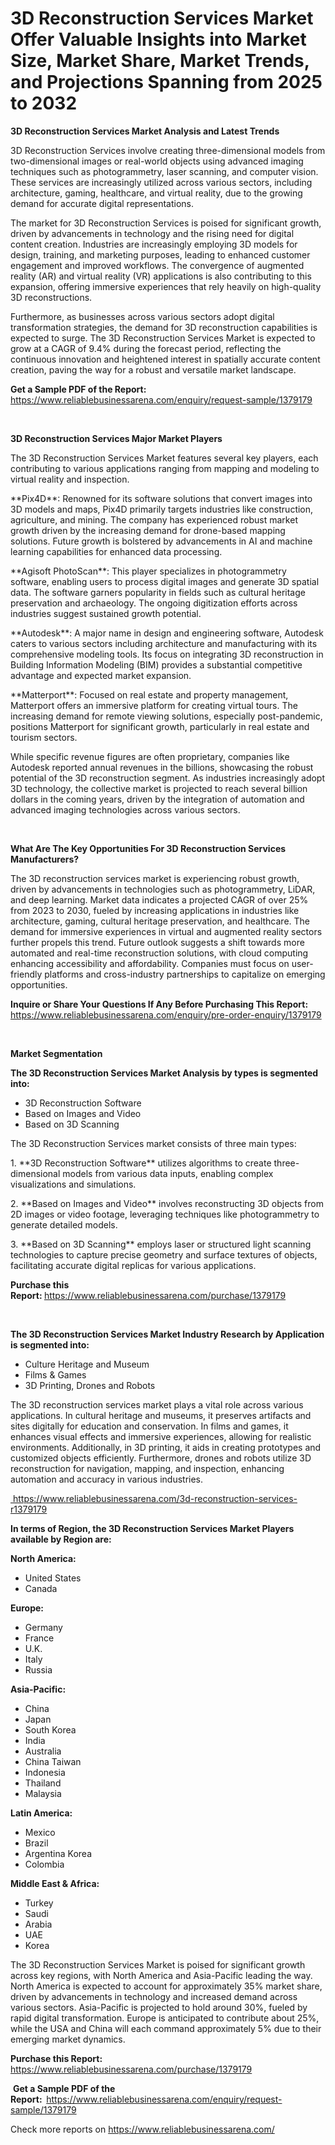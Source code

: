 <p><h1>3D Reconstruction Services Market Offer Valuable Insights into Market Size, Market Share, Market Trends, and Projections Spanning from 2025 to 2032</h1></p><p><strong>3D Reconstruction Services Market Analysis and Latest Trends</strong></p>
<p><p>3D Reconstruction Services involve creating three-dimensional models from two-dimensional images or real-world objects using advanced imaging techniques such as photogrammetry, laser scanning, and computer vision. These services are increasingly utilized across various sectors, including architecture, gaming, healthcare, and virtual reality, due to the growing demand for accurate digital representations.</p><p>The market for 3D Reconstruction Services is poised for significant growth, driven by advancements in technology and the rising need for digital content creation. Industries are increasingly employing 3D models for design, training, and marketing purposes, leading to enhanced customer engagement and improved workflows. The convergence of augmented reality (AR) and virtual reality (VR) applications is also contributing to this expansion, offering immersive experiences that rely heavily on high-quality 3D reconstructions.</p><p>Furthermore, as businesses across various sectors adopt digital transformation strategies, the demand for 3D reconstruction capabilities is expected to surge. The 3D Reconstruction Services Market is expected to grow at a CAGR of 9.4% during the forecast period, reflecting the continuous innovation and heightened interest in spatially accurate content creation, paving the way for a robust and versatile market landscape.</p></p>
<p><strong>Get a Sample PDF of the Report:&nbsp;</strong> <a href="https://www.reliablebusinessarena.com/enquiry/request-sample/1379179?utm_campaign=1841&utm_medium=2&utm_source=Github&utm_content=ia&utm_term=11032025&utm_id=3d-reconstruction-services">https://www.reliablebusinessarena.com/enquiry/request-sample/1379179</a></p>
<p>&nbsp;</p>
<p><strong>3D Reconstruction Services Major Market Players</strong></p>
<p><p>The 3D Reconstruction Services Market features several key players, each contributing to various applications ranging from mapping and modeling to virtual reality and inspection. </p><p>**Pix4D**: Renowned for its software solutions that convert images into 3D models and maps, Pix4D primarily targets industries like construction, agriculture, and mining. The company has experienced robust market growth driven by the increasing demand for drone-based mapping solutions. Future growth is bolstered by advancements in AI and machine learning capabilities for enhanced data processing. </p><p>**Agisoft PhotoScan**: This player specializes in photogrammetry software, enabling users to process digital images and generate 3D spatial data. The software garners popularity in fields such as cultural heritage preservation and archaeology. The ongoing digitization efforts across industries suggest sustained growth potential.</p><p>**Autodesk**: A major name in design and engineering software, Autodesk caters to various sectors including architecture and manufacturing with its comprehensive modeling tools. Its focus on integrating 3D reconstruction in Building Information Modeling (BIM) provides a substantial competitive advantage and expected market expansion.</p><p>**Matterport**: Focused on real estate and property management, Matterport offers an immersive platform for creating virtual tours. The increasing demand for remote viewing solutions, especially post-pandemic, positions Matterport for significant growth, particularly in real estate and tourism sectors.</p><p>While specific revenue figures are often proprietary, companies like Autodesk reported annual revenues in the billions, showcasing the robust potential of the 3D reconstruction segment. As industries increasingly adopt 3D technology, the collective market is projected to reach several billion dollars in the coming years, driven by the integration of automation and advanced imaging technologies across various sectors.</p></p>
<p>&nbsp;</p>
<p><strong>What Are The Key Opportunities For 3D Reconstruction Services Manufacturers?</strong></p>
<p><p>The 3D reconstruction services market is experiencing robust growth, driven by advancements in technologies such as photogrammetry, LiDAR, and deep learning. Market data indicates a projected CAGR of over 25% from 2023 to 2030, fueled by increasing applications in industries like architecture, gaming, cultural heritage preservation, and healthcare. The demand for immersive experiences in virtual and augmented reality sectors further propels this trend. Future outlook suggests a shift towards more automated and real-time reconstruction solutions, with cloud computing enhancing accessibility and affordability. Companies must focus on user-friendly platforms and cross-industry partnerships to capitalize on emerging opportunities.</p></p>
<p><strong>Inquire or Share Your Questions If Any Before Purchasing This Report:</strong> <a href="https://www.reliablebusinessarena.com/enquiry/pre-order-enquiry/1379179?utm_campaign=1841&utm_medium=2&utm_source=Github&utm_content=ia&utm_term=11032025&utm_id=3d-reconstruction-services">https://www.reliablebusinessarena.com/enquiry/pre-order-enquiry/1379179</a></p>
<p>&nbsp;</p>
<p><strong>Market Segmentation</strong></p>
<p><strong>The 3D Reconstruction Services Market Analysis by types is segmented into:</strong></p>
<p><ul><li>3D Reconstruction Software</li><li>Based on Images and Video</li><li>Based on 3D Scanning</li></ul></p>
<p><p>The 3D Reconstruction Services market consists of three main types: </p><p>1. **3D Reconstruction Software** utilizes algorithms to create three-dimensional models from various data inputs, enabling complex visualizations and simulations.</p><p>2. **Based on Images and Video** involves reconstructing 3D objects from 2D images or video footage, leveraging techniques like photogrammetry to generate detailed models.</p><p>3. **Based on 3D Scanning** employs laser or structured light scanning technologies to capture precise geometry and surface textures of objects, facilitating accurate digital replicas for various applications.</p></p>
<p><strong>Purchase this Report:&nbsp;</strong><a href="https://www.reliablebusinessarena.com/purchase/1379179?utm_campaign=1841&utm_medium=2&utm_source=Github&utm_content=ia&utm_term=11032025&utm_id=3d-reconstruction-services">https://www.reliablebusinessarena.com/purchase/1379179</a></p>
<p>&nbsp;</p>
<p><strong>The 3D Reconstruction Services Market Industry Research by Application is segmented into:</strong></p>
<p><ul><li>Culture Heritage and Museum</li><li>Films & Games</li><li>3D Printing, Drones and Robots</li></ul></p>
<p><p>The 3D reconstruction services market plays a vital role across various applications. In cultural heritage and museums, it preserves artifacts and sites digitally for education and conservation. In films and games, it enhances visual effects and immersive experiences, allowing for realistic environments. Additionally, in 3D printing, it aids in creating prototypes and customized objects efficiently. Furthermore, drones and robots utilize 3D reconstruction for navigation, mapping, and inspection, enhancing automation and accuracy in various industries.</p></p>
<p><a href="https://www.reliablebusinessarena.com/3d-reconstruction-services-r1379179?utm_campaign=1841&utm_medium=2&utm_source=Github&utm_content=ia&utm_term=11032025&utm_id=3d-reconstruction-services">&nbsp;https://www.reliablebusinessarena.com/3d-reconstruction-services-r1379179</a></p>
<p><strong>In terms of Region, the 3D Reconstruction Services Market Players available by Region are:</strong></p>
<p>
    <p> <strong> North America: </strong>
        <ul>
            <li>United States</li>
            <li>Canada</li>
        </ul>
        </p> 
    <p> <strong> Europe: </strong>
        <ul>
            <li>Germany</li>
            <li>France</li>
            <li>U.K.</li>
            <li>Italy</li>
            <li>Russia</li>
        </ul>
        </p> 
    <p> <strong> Asia-Pacific: </strong>
        <ul>
            <li>China</li>
            <li>Japan</li>
            <li>South Korea</li>
            <li>India</li>
            <li>Australia</li>
            <li>China Taiwan</li>
            <li>Indonesia</li>
            <li>Thailand</li>
            <li>Malaysia</li>
        </ul>
        </p> 
    <p> <strong> Latin America: </strong>
        <ul>
            <li>Mexico</li>
            <li>Brazil</li>
            <li>Argentina Korea</li>
            <li>Colombia</li>
        </ul>
        </p> 
    <p> <strong> Middle East & Africa: </strong>
        <ul>
            <li>Turkey</li>
            <li>Saudi</li>
            <li>Arabia</li>
            <li>UAE</li>
            <li>Korea</li>
        </ul>
    </p>
    </p>
<p><p>The 3D Reconstruction Services Market is poised for significant growth across key regions, with North America and Asia-Pacific leading the way. North America is expected to account for approximately 35% market share, driven by advancements in technology and increased demand across various sectors. Asia-Pacific is projected to hold around 30%, fueled by rapid digital transformation. Europe is anticipated to contribute about 25%, while the USA and China will each command approximately 5% due to their emerging market dynamics.</p></p>
<p><strong>Purchase this Report: </strong><a href="https://www.reliablebusinessarena.com/purchase/1379179?utm_campaign=1841&utm_medium=2&utm_source=Github&utm_content=ia&utm_term=11032025&utm_id=3d-reconstruction-services">https://www.reliablebusinessarena.com/purchase/1379179</a></p>
<p>&nbsp;<strong>Get a Sample PDF of the Report:&nbsp;&nbsp;</strong><a href="https://www.reliablebusinessarena.com/enquiry/request-sample/1379179?utm_campaign=1841&utm_medium=2&utm_source=Github&utm_content=ia&utm_term=11032025&utm_id=3d-reconstruction-services">https://www.reliablebusinessarena.com/enquiry/request-sample/1379179</a></p>
<p><strong></strong></p>
<p>Check more reports on <a href="https://www.reliablebusinessarena.com/?utm_campaign=1841&utm_medium=2&utm_source=Github&utm_content=ia&utm_term=11032025&utm_id=3d-reconstruction-services">https://www.reliablebusinessarena.com/</a></p>